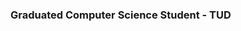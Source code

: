 ### Graduated Computer Science Student - TUD

<!--
**mattweedy/mattweedy** is a ✨ _special_ ✨ repository because its `README.md` (this file) appears on your GitHub profile.
-->
